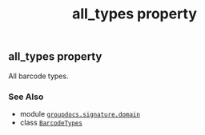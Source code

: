 ﻿---
title: all_types property
second_title: GroupDocs.Signature for Python via .NET API References
description: 
type: docs
url: /python-net/groupdocs.signature.domain/barcodetypes/all_types/
is_root: false
weight: 750
---

## all_types property


All barcode types.

### See Also
* module [`groupdocs.signature.domain`](../../)
* class [`BarcodeTypes`](/signature/python-net/groupdocs.signature.domain/barcodetypes)
